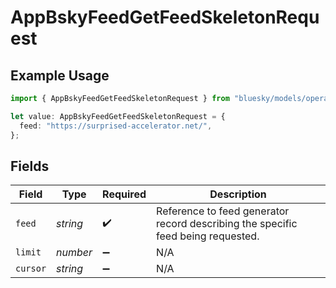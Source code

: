 # AppBskyFeedGetFeedSkeletonRequest

## Example Usage

```typescript
import { AppBskyFeedGetFeedSkeletonRequest } from "bluesky/models/operations";

let value: AppBskyFeedGetFeedSkeletonRequest = {
  feed: "https://surprised-accelerator.net/",
};
```

## Fields

| Field                                                                            | Type                                                                             | Required                                                                         | Description                                                                      |
| -------------------------------------------------------------------------------- | -------------------------------------------------------------------------------- | -------------------------------------------------------------------------------- | -------------------------------------------------------------------------------- |
| `feed`                                                                           | *string*                                                                         | :heavy_check_mark:                                                               | Reference to feed generator record describing the specific feed being requested. |
| `limit`                                                                          | *number*                                                                         | :heavy_minus_sign:                                                               | N/A                                                                              |
| `cursor`                                                                         | *string*                                                                         | :heavy_minus_sign:                                                               | N/A                                                                              |